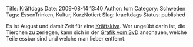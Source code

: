 Title: Kräftdags
Date: 2009-08-14 13:40
Author: tom
Category: Schweden
Tags: EssenTrinken, Kultur, KurzNotiert
Slug: kraeftdags
Status: published

Es ist August und damit Zeit für eine
[Kräftskiva](http://www.fiket.de/2006/08/27/wort-der-woche-kraeftskiva/).
Wer ungeübt darin ist, die Tierchen zu zerlegen, kann sich in der
[Grafik vom
SvD](http://www.svd.se/nyheter/inrikes/artikel_3352965.svd?service=graphic)
anschauen, welche Teile essbar sind und welche man lieber entfernt.

